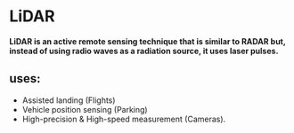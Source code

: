 # LiDAR
#### LiDAR is an active remote sensing technique that is similar to RADAR but, instead of using radio waves as a radiation source, it uses laser pulses.
## uses:
- Assisted landing (Flights)
- Vehicle position sensing (Parking)
- High-precision & High-speed measurement (Cameras).
